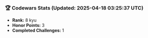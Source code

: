 ### 🏆 Codewars Stats (Updated: 2025-04-18 03:25:37 UTC)

- **Rank:** 8 kyu
- **Honor Points:** 3
- **Completed Challenges:** 1
